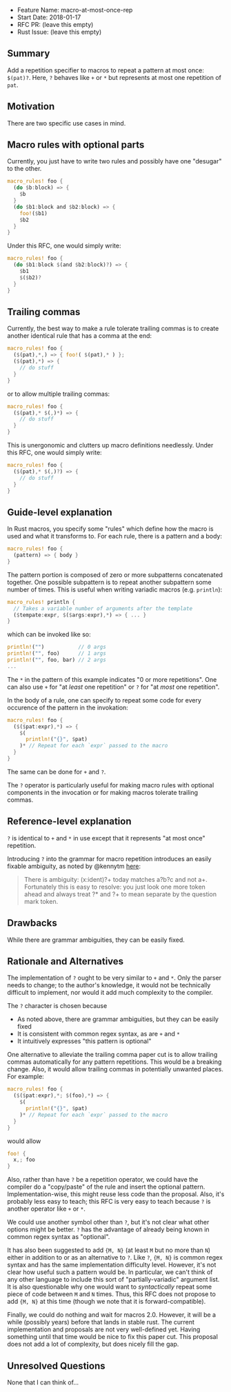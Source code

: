 - Feature Name: macro-at-most-once-rep
- Start Date: 2018-01-17
- RFC PR: (leave this empty)
- Rust Issue: (leave this empty)


Summary
-------

Add a repetition specifier to macros to repeat a pattern at most once: `$(pat)?`. Here, `?` behaves like `+` or `*` but represents at most one repetition of `pat`.

Motivation
----------

There are two specific use cases in mind.

## Macro rules with optional parts

Currently, you just have to write two rules and possibly have one "desugar" to the other.

```rust
macro_rules! foo {
  (do $b:block) => {
    $b
  }
  (do $b1:block and $b2:block) => {
    foo!($b1)
    $b2
  }
}
```

Under this RFC, one would simply write:

```rust
macro_rules! foo {
  (do $b1:block $(and $b2:block)?) => {
    $b1
    $($b2)?
  }
}
```

## Trailing commas

Currently, the best way to make a rule tolerate trailing commas is to create another identical rule that has a comma at the end:

```rust
macro_rules! foo {
  ($(pat),*,) => { foo!( $(pat),* ) };
  ($(pat),*) => {
    // do stuff
  }
}
```

or to allow multiple trailing commas:

```rust
macro_rules! foo {
  ($(pat),* $(,)*) => {
    // do stuff
  }
}
```

This is unergonomic and clutters up macro definitions needlessly. Under this RFC, one would simply write:

```rust
macro_rules! foo {
  ($(pat),* $(,)?) => {
    // do stuff
  }
}
```

Guide-level explanation
-----------------------

In Rust macros, you specify some "rules" which define how the macro is used and what it transforms to. For each rule, there is a pattern and a body:

```rust
macro_rules! foo {
  (pattern) => { body }
}
```

The pattern portion is composed of zero or more subpatterns concatenated together. One possible subpattern is to repeat another subpattern some number of times. This is useful when writing variadic macros (e.g. `println`):

```rust
macro_rules! println {
  // Takes a variable number of arguments after the template
  ($tempate:expr, $($args:expr),*) => { ... }
}
```
which can be invoked like so:
```rust
println!("")           // 0 args
println!("", foo)      // 1 args
println!("", foo, bar) // 2 args
...
```

The `*` in the pattern of this example indicates "0 or more repetitions". One can also use `+` for "at _least_ one repetition" or `?` for "at _most_ one repetition".

In the body of a rule, one can specify to repeat some code for every occurence of the pattern in the invokation:

```rust
macro_rules! foo {
  ($($pat:expr),*) => {
    $(
      println!("{}", $pat)
    )* // Repeat for each `expr` passed to the macro
  }
}
```

The same can be done for `+` and `?`.

The `?` operator is particularly useful for making macro rules with optional components in the invocation or for making macros tolerate trailing commas.

Reference-level explanation
---------------------------

`?` is identical to `+` and `*` in use except that it represents "at most once" repetition.

Introducing `?` into the grammar for macro repetition introduces an easily fixable ambiguity, as noted by @kennytm [here](https://internals.rust-lang.org/t/pre-rfc-at-most-one-repetition-macro-patterns/6557/2?u=mark-i-m):

  > There is ambiguity: $($x:ident)?+ today matches a?b?c and not a+. Fortunately this is easy to resolve: you just look one more token ahead and always treat ?* and ?+ to mean separate by the question mark token.

Drawbacks
---------
While there are grammar ambiguities, they can be easily fixed.

Rationale and Alternatives
--------------------------

The implementation of `?` ought to be very similar to `+` and `*`. Only the parser needs to change; to the author's knowledge, it would not be technically difficult to implement, nor would it add much complexity to the compiler.

The `?` character is chosen because
- As noted above, there are grammar ambiguities, but they can be easily fixed
- It is consistent with common regex syntax, as are `+` and `*`
- It intuitively expresses "this pattern is optional"

One alternative to alleviate the trailing comma paper cut is to allow trailing commas automatically for any pattern repetitions. This would be a breaking change. Also, it would allow trailing commas in potentially unwanted places. For example:

```rust
macro_rules! foo {
  ($($pat:expr),*; $(foo),*) => {
    $(
      println!("{}", $pat)
    )* // Repeat for each `expr` passed to the macro
  }
}
```
would allow
```rust
foo! {
  x,; foo
}
```

Also, rather than have `?` be a repetition operator, we could have the compiler do a "copy/paste" of the rule and insert the optional pattern. Implementation-wise, this might reuse less code than the proposal. Also, it's probably less easy to teach; this RFC is very easy to teach because `?` is another operator like `+` or `*`.

We could use another symbol other than `?`, but it's not clear what other options might be better. `?` has the advantage of already being known in common regex syntax as "optional".

It has also been suggested to add `{M, N}` (at least `M` but no more than `N`) either in addition to or as an alternative to `?`. Like `?`, `{M, N}` is common regex syntax and has the same implementation difficulty level. However, it's not clear how useful such a pattern would be. In particular, we can't think of any other language to include this sort of "partially-variadic" argument list. It is also questionable why one would want to _syntactically_ repeat some piece of code between `M` and `N` times. Thus, this RFC does not propose to add `{M, N}` at this time (though we note that it is forward-compatible).

Finally, we could do nothing and wait for macros 2.0. However, it will be a while (possibly years) before that lands in stable rust. The current implementation and proposals are not very well-defined yet. Having something until that time would be nice to fix this paper cut. This proposal does not add a lot of complexity, but does nicely fill the gap.

Unresolved Questions
--------------------
None that I can think of...
